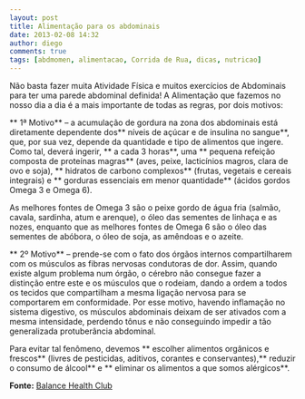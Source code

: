```yaml
---
layout: post
title: Alimentação para os abdominais
date: 2013-02-08 14:32
author: diego
comments: true
tags: [abdmomen, alimentacao, Corrida de Rua, dicas, nutricao]
---
```

Não basta fazer muita Atividade Física e muitos exercícios de Abdominais para ter uma parede abdominal definida! A Alimentação que fazemos no nosso dia a dia é a mais importante de todas as regras, por dois motivos:

<!--more-->

** 1ª Motivo** – a acumulação de gordura na zona dos abdominais está diretamente dependente dos**  níveis de açúcar e de insulina no sangue**, que, por sua vez, depende da quantidade e tipo de alimentos que ingere. Como tal, deverá ingerir, ** a cada 3 horas**, uma ** pequena refeição composta de proteínas magras** (aves, peixe, lacticínios magros, clara de ovo e soja), ** hidratos de carbono complexos** (frutas, vegetais e cereais integrais) e ** gorduras essenciais em menor quantidade** (ácidos gordos Omega 3 e Omega 6).

As melhores fontes de Omega 3 são o peixe gordo de água fria (salmão, cavala, sardinha, atum e arenque), o óleo das sementes de linhaça e as nozes, enquanto que as melhores fontes de Omega 6 são o óleo das sementes de abóbora, o óleo de soja, as amêndoas e o azeite.

** 2º Motivo** – prende-se com o fato dos órgãos internos compartilharem com os músculos as fibras nervosas condutoras de dor. Assim, quando existe algum problema num órgão, o cérebro não consegue fazer a distinção entre este e os músculos que o rodeiam, dando a ordem a todos os tecidos que compartilham a mesma ligação nervosa para se comportarem em conformidade. Por esse motivo, havendo inflamação no sistema digestivo, os músculos abdominais deixam de ser ativados com a mesma intensidade, perdendo tônus e não conseguindo impedir a tão generalizada protuberância abdominal.

Para evitar tal fenômeno, devemos ** escolher alimentos orgânicos e frescos** (livres de pesticidas, aditivos, corantes e conservantes),** reduzir o consumo de álcool** e ** eliminar os alimentos a que somos alérgicos**.

**Fonte:** <a href="http://balance.pt/1180-alimentacao-para-os-abdominais" target="_blank">Balance Health Club</a>
